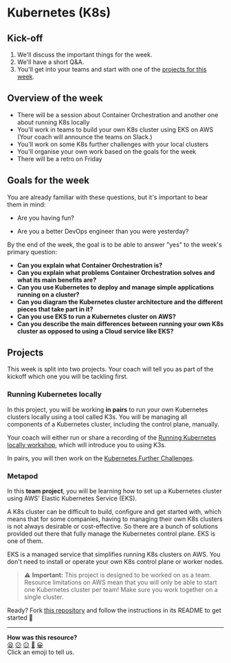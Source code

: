 # Kubernetes (K8s)

## Kick-off

1. We'll discuss the important things for the week.
2. We'll have a short Q&A.
3. You'll get into your teams and start with one of the [projects for this week](#projects).

## Overview of the week

- There will be a session about Container Orchestration and another one about running K8s locally
- You'll work in teams to build your own K8s cluster using EKS on AWS (Your coach will announce the teams on Slack.)
- You'll work on some K8s further challenges with your local clusters
- You'll organise your own work based on the goals for the week
- There will be a retro on Friday

## Goals for the week

You are already familiar with these questions, but it's important to bear them in mind:

* Are you having fun?

* Are you a better DevOps engineer than you were yesterday?

By the end of the week, the goal is to be able to answer "yes" to the week's primary question:

* **Can you explain what Container Orchestration is?**
* **Can you explain what problems Container Orchestration solves and what its main benefits are?**
* **Can you use Kubernetes to deploy and manage simple applications running on a cluster?**
* **Can you diagram the Kubernetes cluster architecture and the different pieces that take part in it?**
* **Can you use EKS to run a Kubernetes cluster on AWS?**
* **Can you describe the main differences between running your own K8s cluster as opposed to using a Cloud service like EKS?**

## Projects

This week is split into two projects.
Your coach will tell you as part of the kickoff which one you will be tackling first.

### Running Kubernetes locally

In this project, you will be working **in pairs** to run your own Kubernetes clusters locally using a tool called K3s.
You will be managing all components of a Kubernetes cluster, including the control plane, manually.

Your coach will either run or share a recording of the [Running Kubernetes locally workshop](/workshops/week-5/running_k8s_locally.md), which will introduce you to using K3s.

In pairs, you will then work on the [Kubernetes Further Challenges](k8s-further-challenges.md).

### Metapod

In this **team project**, you will be learning how to set up a Kubernetes cluster using AWS' Elastic Kubernetes Service (EKS). 

A K8s cluster can be difficult to build, configure and get started with, which means that for some companies, having to managing their own K8s clusters is not always desirable or cost-effective. 
So there are a bunch of solutions provided out there that fully manage the Kubernetes control plane.
EKS is one of them.

EKS is a managed service that simplifies running K8s clusters on AWS. You don't need to install or operate your own K8s control plane or worker nodes. 

> :warning: **Important:** This project is designed to be worked on as a team. Resource limitations on AWS mean that you will only be able to start one Kubernetes cluster per team! Make sure you work together on a single cluster.

Ready? Fork [this repository](https://github.com/makersacademy/metapod) and follow the instructions in its README to get started :bug:


<!-- BEGIN GENERATED SECTION DO NOT EDIT -->

---

**How was this resource?**  
[😫](https://airtable.com/shrUJ3t7KLMqVRFKR?prefill_Repository=devops-course&prefill_File=kubernetes/README.md&prefill_Sentiment=😫) [😕](https://airtable.com/shrUJ3t7KLMqVRFKR?prefill_Repository=devops-course&prefill_File=kubernetes/README.md&prefill_Sentiment=😕) [😐](https://airtable.com/shrUJ3t7KLMqVRFKR?prefill_Repository=devops-course&prefill_File=kubernetes/README.md&prefill_Sentiment=😐) [🙂](https://airtable.com/shrUJ3t7KLMqVRFKR?prefill_Repository=devops-course&prefill_File=kubernetes/README.md&prefill_Sentiment=🙂) [😀](https://airtable.com/shrUJ3t7KLMqVRFKR?prefill_Repository=devops-course&prefill_File=kubernetes/README.md&prefill_Sentiment=😀)  
Click an emoji to tell us.

<!-- END GENERATED SECTION DO NOT EDIT -->
